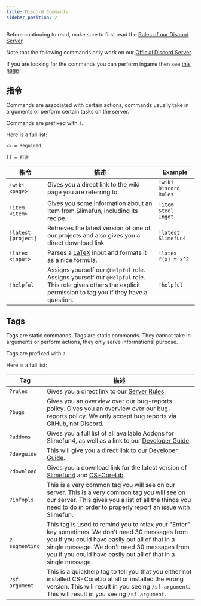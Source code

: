 ```yaml
---
title: Discord Commands
sidebar_position: 2
---
```


Before continuing to read, make sure to first read the [Rules of our Discord Server](Discord-Rules).

Note that the following commands only work on our [Official Discord Server](https://discord.gg/fsD4Bkh).

If you are looking for the commands you can perform ingame then see [this page](Commands).

## 指令

Commands are associated with certain actions, commands usually take in arguments or perform certain tasks on the server.

Commands are prefixed with `!`.

Here is a full list:

`<> = Required`

`[] = 可選`

| 指令                     | 描述                                                                                                                                                             | Example               |
| ---------------------- | -------------------------------------------------------------------------------------------------------------------------------------------------------------- | --------------------- |
| `!wiki <page>`   | Gives you a direct link to the wiki page you are referring to.                                                                                                 | `!wiki Discord Rules` |
| `!item <item>`   | Gives you some information about an Item from Slimefun, including its recipe.                                                                                  | `!item Steel Ingot`   |
| `!latest [project]`    | Retrieves the latest version of one of our projects and also gives you a direct download link.                                                                 | `!latest Slimefun4`   |
| `!latex <input>` | Parses a [LaTeX](https://en.wikipedia.org/wiki/LaTeX) input and formats it as a nice formula.                                                                  | `!latex f(x) = x^2`   |
| `!helpful`             | Assigns yourself our `@Helpful` role. Assigns yourself our `@Helpful` role. This role gives others the explicit permission to tag you if they have a question. | `!helpful`            |

## Tags

Tags are static commands. Tags are static commands. They cannot take in arguments or perform actions, they only serve informational purpose.

Tags are prefixed with `?`.

Here is a full list:

| Tag            | 描述                                                                                                                                                                                                                                                                    |
| -------------- | --------------------------------------------------------------------------------------------------------------------------------------------------------------------------------------------------------------------------------------------------------------------- |
| `?rules`       | Gives you a direct link to our [Server Rules](Discord-Rules).                                                                                                                                                                                                         |
| `?bugs`        | Gives you an overview over our bug-reports policy. Gives you an overview over our bug-reports policy. We only accept bug reports via GitHub, not Discord.                                                                                                             |
| `?addons`      | Gives you a full list of all available Addons for Slimefun4, as well as a link to our [Developer Guide](Developer-Guide).                                                                                                                                             |
| `?devguide`    | This will give you a direct link to our [Developer Guide](Developer-Guide).                                                                                                                                                                                           |
| `?download`    | Gives you a download link for the latest version of [Slimefun4](https://thebusybiscuit.github.io/builds/TheBusyBiscuit/Slimefun4/master/) and [CS-CoreLib](https://thebusybiscuit.github.io/builds/TheBusyBiscuit/CS-CoreLib/master/).                                |
| `?infopls`     | This is a very common tag you will see on our server. This is a very common tag you will see on our server. This gives you a list of all the things you need to do in order to properly report an issue with Slimefun.                                                |
| `?segmenting`  | This tag is used to remind you to relax your "Enter" key sometimes. We don't need 30 messages from you if you could have easily put all of that in a single message. We don't need 30 messages from you if you could have easily put all of that in a single message. |
| `?sf-argument` | This is a quickhelp tag to tell you that you either not installed CS-CoreLib at all or installed the wrong version. This will result in you seeing `/sf argument`. This will result in you seeing `/sf argument`.                                                     |
